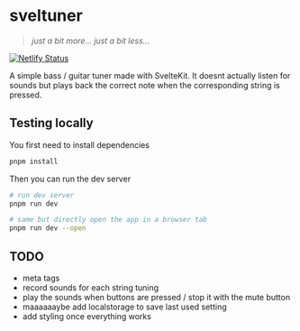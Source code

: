 # sveltuner

> _just a bit more... just a bit less..._

[![Netlify Status](https://api.netlify.com/api/v1/badges/70ecad19-b413-44bd-ba84-92c415a73450/deploy-status)](https://app.netlify.com/projects/sveltuner/deploys)


A simple bass / guitar tuner made with SvelteKit. It doesnt actually listen for sounds but plays back the correct note when the corresponding string is pressed.

## Testing locally

You first need to install dependencies
```sh
pnpm install
```

Then you can run the dev server
```sh
# run dev server
pnpm run dev

# same but directly open the app in a browser tab
pnpm run dev --open
```

## TODO

- meta tags
- record sounds for each string tuning
- play the sounds when buttons are pressed / stop it with the mute button
- maaaaaaybe add localstorage to save last used setting
- add styling once everything works